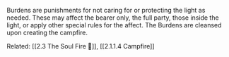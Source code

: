 Burdens are punishments for not caring for or protecting the light as needed. 
These may affect the bearer only, the full party, those inside the light, or apply other special rules for the affect.
The Burdens are cleansed upon creating the campfire. 

Related: [[2.3 The Soul Fire 🌌]], [[2.1.1.4 Campfire]]